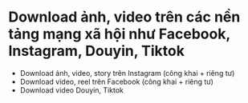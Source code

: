 # Download ảnh, video trên các nền tảng mạng xã hội như Facebook, Instagram, Douyin, Tiktok

- Download ảnh, video, story trên Instagram (công khai + riêng tư)
- Download video, reel trên Facebook (công khai + riêng tư)
- Download video Douyin, Tiktok
